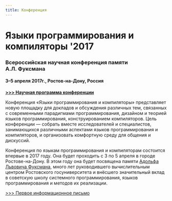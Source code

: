 ```yaml
---
title: Конференция
---
```


<h1 id="confTitle"> Языки программирования и компиляторы '2017</h1>

### Всероссийская научная конференция памяти А.Л.&nbsp;Фуксмана

#### 3–5 апреля 2017г., Ростов-на-Дону, Россия 

**[>>> Научная программа конференции](https://docs.google.com/spreadsheets/d/11QiFUqJG_NiBHVUfji_6-FiqP3aQWmdDBN13abM32nY/edit?usp=sharing)**

Конференция «Языки программирования и компиляторы»
представляет новую площадку для докладов и обсуждения 
различных тем, связанных с современными парадигмами программирования, 
дизайном и теорией языков программирования, 
конструированием компиляторов. Цель конференции — собрать вместе исследователей и специалистов, 
занимающихся различными аспектами языков программирования и компиляторов,
и организовать комфортную среду для общения и дискуссий. 

Конференция по языкам программирования и компиляторам
состоится впервые в 2017 году. 
Она будет проходить с 3 по 5 апреля в городе Ростове-на-Дону.
В этом году она будет посвящена памяти [Адольфа Львовича Фуксмана](fuksman.html), 
много лет руководившего вычислительным центром Ростовского госуниверситета 
и внёсшего значительный вклад в советскую школу системного программирования, 
языков программирования и методов их реализации.

[>>> Первое информационное письмо](files/PLC-2017CfP.pdf)

